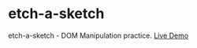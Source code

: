 # etch-a-sketch
etch-a-sketch - DOM Manipulation practice. [Live Demo](https://layosdev.github.io/etch-a-sketch/)
